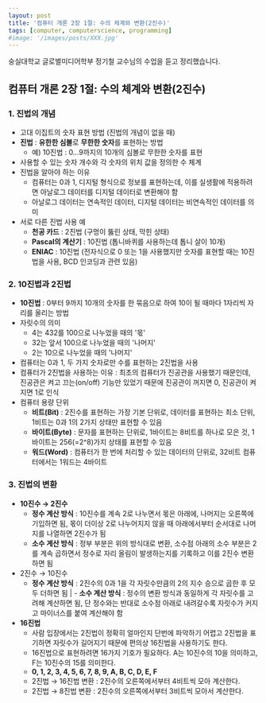 ```yaml
---
layout: post
title: '컴퓨터 개론 2장 1절: 수의 체계와 변환(2진수)'
tags: [computer, computerscience, programming]
#image: '/images/posts/XXX.jpg'
---
```


숭실대학교 글로벌미디어학부 정기철 교수님의 수업을 듣고 정리했습니다.

## 컴퓨터 개론 2장 1절: 수의 체계와 변환(2진수)

### 1. 진법의 개념
- 고대 이집트의 숫자 표현 방법 (진법의 개념이 없을 때)
- **진법** : **유한한 심볼**로 **무한한 숫자**를 표현하는 방법  
  - 예) 10진법 : 0...9까지의 10개의 심볼로 무한한 숫자를 표현
- 사용할 수 있는 숫자 개수와 각 숫자의 위치 값을 정의한 수 체계
- 진법을 알아야 하는 이유
  - 컴퓨터는 0과 1, 디지털 형식으로 정보를 표현하는데, 이를 실생활에 적용하려면 아날로그 데이터를 디지털 데이터로 변환해야 함
  - 아날로그 데이터는 연속적인 데이터, 디지털 데이터는 비연속적인 데이터를 의미
- 서로 다른 진법 사용 예
  - **천공 카드** : 2진법 (구멍이 뚫린 상태, 막힌 상태)
  - **Pascal의 계산기** : 10진법 (톱니바퀴를 사용하는데 톱니 살이 10개)
  - **ENIAC** : 10진법 (전자식으로 0 또는 1을 사용했지만 숫자를 표현할 때는 10진법을 사용, BCD 인코딩과 관련 있음)

### 2. 10진법과 2진법
- **10진법** : 0부터 9까지 10개의 숫자를 한 묶음으로 하여 10이 될 때마다 1자리씩 자리를 올리는 방법
- 자릿수의 의미
  - 4는 432를 100으로 나누었을 때의 '몫'
  - 32는 앞서 100으로 나누었을 때의 '나머지'
  - 2는 10으로 나누었을 때의 '나머지'
- 컴퓨터는 0과 1, 두 가지 숫자로만 수를 표현하는 2진법을 사용
- 컴퓨터가 2진법을 사용하는 이유 : 최초의 컴퓨터가 진공관을 사용했기 때문인데, 진공관은 켜고 끄는(on/off) 기능만 있었기 때문에 진공관이 꺼지면 0, 진공관이 켜지면 1로 인식
- 컴퓨터 용량 단위
  - **비트(Bit)** : 2진수를 표현하는 가장 기본 단위로, 데이터를 표현하는 최소 단위, 1비트는 0과 1의 2가지 상태만 표현할 수 있음
  - **바이트(Byte)** : 문자를 표현하는 단위로, 1바이트는 8비트를 하나로 모은 것, 1바이트는 256(=2^8)가지 상태를 표현할 수 있음
  - **워드(Word)** : 컴퓨터가 한 번에 처리할 수 있는 데이터의 단위로, 32비트 컴퓨터에서는 1워드는 4바이트

### 3. 진법의 변환
- **10진수 → 2진수**
  - **정수 계산 방식** : 10진수를 계속 2로 나누면서 몫은 아래에, 나머지는 오른쪽에 기입하면 됨, 몫이 더이상 2로 나누어지지 않을 때 아래에서부터 순서대로 나머지를 나열하면 2진수가 됨
  - **소수 계산 방식** : 정부 부분은 위의 방식대로 변환, 소수점 아래의 소수 부분은 2를 계속 곱하면서 정수로 자리 올림이 발생하는지를 기록하고 이를 2진수 변환하면 됨
- 2진수 → 10진수
  - **정수 계산 방식** : 2진수의 0과 1을 각 자릿수만큼의 2의 지수 승으로 곱한 후 모두 더하면 됨
| - **소수 계산 방식** : 정수의 변환 방식과 동일하게 각 자릿수를 고려해 계산하면 됨, 단 정수와는 반대로 소수점 아래로 내려갈수록 자릿수가 커지고 마이너스를 붙여 계산해야 함
- **16진법**
  - 사람 입장에서는 2진법이 정확히 얼마인지 단번에 파악하기 어렵고 2진법을 표기하면 자릿수가 길어지기 때문에 편의상 16진법을 사용하기도 한다.
  - 16진법으로 표현하려면 16가지 기호가 필요하다. A는 10진수의 10을 의미하고, F는 10진수의 15를 의미한다.
  - **0, 1, 2, 3, 4, 5, 6, 7, 8, 9, A, B, C, D, E, F**
  - 2진법 → 16진법 변환 : 2진수의 오른쪽에서부터 4비트씩 모아 계산한다.
  - 2진법 → 8진법 변환 : 2진수의 오른쪽에서부터 3비트씩 모아서 계산한다.